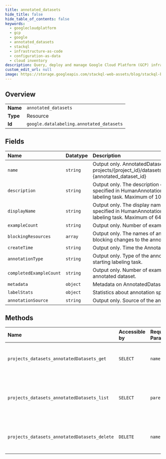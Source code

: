 ```yaml
---
title: annotated_datasets
hide_title: false
hide_table_of_contents: false
keywords:
  - googlecloudplatform
  - gcp
  - google
  - annotated_datasets
  - stackql
  - infrastructure-as-code
  - configuration-as-data
  - cloud inventory
description: Query, deploy and manage Google Cloud Platform (GCP) infrastructure and resources using SQL
custom_edit_url: null
image: https://storage.googleapis.com/stackql-web-assets/blog/stackql-blog-post-featured-image.png
---
```

  
    

## Overview
<table><tbody>
<tr><td><b>Name</b></td><td><code>annotated_datasets</code></td></tr>
<tr><td><b>Type</b></td><td>Resource</td></tr>
<tr><td><b>Id</b></td><td><code>google.datalabeling.annotated_datasets</code></td></tr>
</tbody></table>

## Fields
| Name | Datatype | Description |
|:-----|:---------|:------------|
| `name` | `string` | Output only. AnnotatedDataset resource name in format of: projects/{project_id}/datasets/{dataset_id}/annotatedDatasets/ {annotated_dataset_id} |
| `description` | `string` | Output only. The description of the AnnotatedDataset. It is specified in HumanAnnotationConfig when user starts a labeling task. Maximum of 10000 characters. |
| `displayName` | `string` | Output only. The display name of the AnnotatedDataset. It is specified in HumanAnnotationConfig when user starts a labeling task. Maximum of 64 characters. |
| `exampleCount` | `string` | Output only. Number of examples in the annotated dataset. |
| `blockingResources` | `array` | Output only. The names of any related resources that are blocking changes to the annotated dataset. |
| `createTime` | `string` | Output only. Time the AnnotatedDataset was created. |
| `annotationType` | `string` | Output only. Type of the annotation. It is specified when starting labeling task. |
| `completedExampleCount` | `string` | Output only. Number of examples that have annotation in the annotated dataset. |
| `metadata` | `object` | Metadata on AnnotatedDataset. |
| `labelStats` | `object` | Statistics about annotation specs. |
| `annotationSource` | `string` | Output only. Source of the annotation. |
## Methods
| Name | Accessible by | Required Params | Description |
|:-----|:--------------|:----------------|:------------|
| `projects_datasets_annotatedDatasets_get` | `SELECT` | `name` | Gets an annotated dataset by resource name. |
| `projects_datasets_annotatedDatasets_list` | `SELECT` | `parent` | Lists annotated datasets for a dataset. Pagination is supported. |
| `projects_datasets_annotatedDatasets_delete` | `DELETE` | `name` | Deletes an annotated dataset by resource name. |
